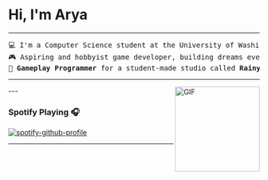 # Hi, I'm Arya 
<hr>
<pre>
💻 I'm a Computer Science student at the University of Washington
🎮 Aspiring and hobbyist game developer, building dreams every day.
🔮 <b>Gameplay Programmer</b> for a student-made studio called <b>Rainy Bear Studios</b>
</pre>
<hr>
---

<img align="right" alt="GIF" height="170px" src="https://media.giphy.com/media/J5B1Y8QZnzXXbLQIBu/giphy.gif" />

### Spotify Playing 🎧

[![spotify-github-profile](https://spotify-github-profile.vercel.app/api/view?uid=zephaxix&cover_image=true&theme=novatorem&show_offline=false&background_color=121212&interchange=false&bar_color=53b14f&bar_color_cover=false)](https://github.com/kittinan/spotify-github-profile)

---
